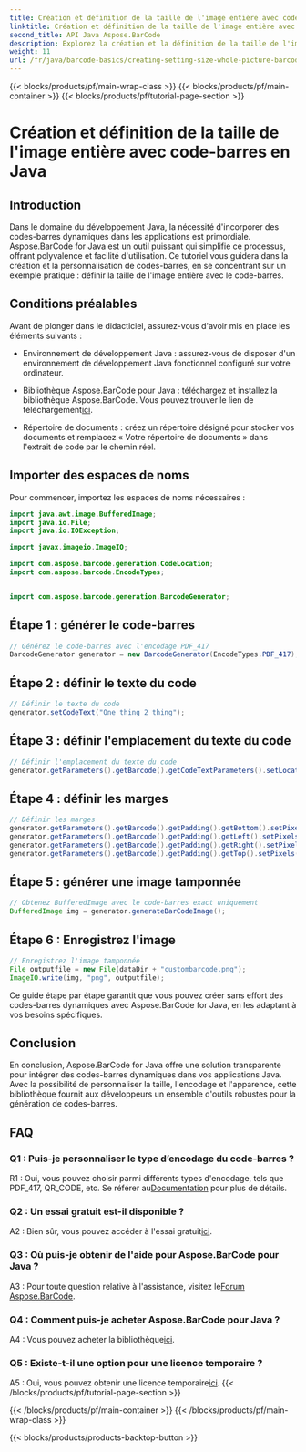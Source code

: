 ```yaml
---
title: Création et définition de la taille de l'image entière avec code-barres en Java
linktitle: Création et définition de la taille de l'image entière avec code-barres
second_title: API Java Aspose.BarCode
description: Explorez la création et la définition de la taille de l'image entière en Java avec Aspose.BarCode. Personnalisez facilement la taille, l’encodage et l’apparence.
weight: 11
url: /fr/java/barcode-basics/creating-setting-size-whole-picture-barcode/
---
```


{{< blocks/products/pf/main-wrap-class >}}
{{< blocks/products/pf/main-container >}}
{{< blocks/products/pf/tutorial-page-section >}}

# Création et définition de la taille de l'image entière avec code-barres en Java

## Introduction

Dans le domaine du développement Java, la nécessité d'incorporer des codes-barres dynamiques dans les applications est primordiale. Aspose.BarCode for Java est un outil puissant qui simplifie ce processus, offrant polyvalence et facilité d'utilisation. Ce tutoriel vous guidera dans la création et la personnalisation de codes-barres, en se concentrant sur un exemple pratique : définir la taille de l'image entière avec le code-barres.

## Conditions préalables

Avant de plonger dans le didacticiel, assurez-vous d'avoir mis en place les éléments suivants :

- Environnement de développement Java : assurez-vous de disposer d'un environnement de développement Java fonctionnel configuré sur votre ordinateur.

-  Bibliothèque Aspose.BarCode pour Java : téléchargez et installez la bibliothèque Aspose.BarCode. Vous pouvez trouver le lien de téléchargement[ici](https://releases.aspose.com/barcode/java/).

- Répertoire de documents : créez un répertoire désigné pour stocker vos documents et remplacez « Votre répertoire de documents » dans l'extrait de code par le chemin réel.

## Importer des espaces de noms

Pour commencer, importez les espaces de noms nécessaires :

```java
import java.awt.image.BufferedImage;
import java.io.File;
import java.io.IOException;

import javax.imageio.ImageIO;

import com.aspose.barcode.generation.CodeLocation;
import com.aspose.barcode.EncodeTypes;


import com.aspose.barcode.generation.BarcodeGenerator;
```

## Étape 1 : générer le code-barres

```java
// Générez le code-barres avec l'encodage PDF_417
BarcodeGenerator generator = new BarcodeGenerator(EncodeTypes.PDF_417);
```

## Étape 2 : définir le texte du code

```java
// Définir le texte du code
generator.setCodeText("One thing 2 thing");
```

## Étape 3 : définir l'emplacement du texte du code

```java
// Définir l'emplacement du texte du code
generator.getParameters().getBarcode().getCodeTextParameters().setLocation(CodeLocation.NONE);
```

## Étape 4 : définir les marges

```java
// Définir les marges
generator.getParameters().getBarcode().getPadding().getBottom().setPixels(0);
generator.getParameters().getBarcode().getPadding().getLeft().setPixels(0);
generator.getParameters().getBarcode().getPadding().getRight().setPixels(0);
generator.getParameters().getBarcode().getPadding().getTop().setPixels(0);
```

## Étape 5 : générer une image tamponnée

```java
// Obtenez BufferedImage avec le code-barres exact uniquement
BufferedImage img = generator.generateBarCodeImage();
```

## Étape 6 : Enregistrez l'image

```java
// Enregistrez l'image tamponnée
File outputfile = new File(dataDir + "custombarcode.png");
ImageIO.write(img, "png", outputfile);
```

Ce guide étape par étape garantit que vous pouvez créer sans effort des codes-barres dynamiques avec Aspose.BarCode for Java, en les adaptant à vos besoins spécifiques.

## Conclusion

En conclusion, Aspose.BarCode for Java offre une solution transparente pour intégrer des codes-barres dynamiques dans vos applications Java. Avec la possibilité de personnaliser la taille, l'encodage et l'apparence, cette bibliothèque fournit aux développeurs un ensemble d'outils robustes pour la génération de codes-barres.

## FAQ

### Q1 : Puis-je personnaliser le type d’encodage du code-barres ?

 R1 : Oui, vous pouvez choisir parmi différents types d'encodage, tels que PDF_417, QR_CODE, etc. Se référer au[Documentation](https://reference.aspose.com/barcode/java/) pour plus de détails.

### Q2 : Un essai gratuit est-il disponible ?

 A2 : Bien sûr, vous pouvez accéder à l'essai gratuit[ici](https://releases.aspose.com/).

### Q3 : Où puis-je obtenir de l'aide pour Aspose.BarCode pour Java ?

 A3 : Pour toute question relative à l'assistance, visitez le[Forum Aspose.BarCode](https://forum.aspose.com/c/barcode/13).

### Q4 : Comment puis-je acheter Aspose.BarCode pour Java ?

 A4 : Vous pouvez acheter la bibliothèque[ici](https://purchase.aspose.com/buy).

### Q5 : Existe-t-il une option pour une licence temporaire ?

 A5 : Oui, vous pouvez obtenir une licence temporaire[ici](https://purchase.aspose.com/temporary-license/).
{{< /blocks/products/pf/tutorial-page-section >}}

{{< /blocks/products/pf/main-container >}}
{{< /blocks/products/pf/main-wrap-class >}}

{{< blocks/products/products-backtop-button >}}
